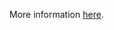 More information [here](https://docs.bridgecrew.io/docs/ensure-that-the-admission-control-plugin-namespacelifecycle-is-set).
